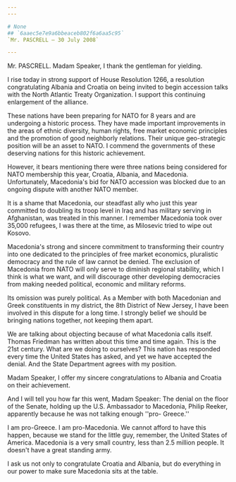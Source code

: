 ```yaml
---
---

# None
## `6aaec5e7e9a6bbeaceb802f6a6aa5c95`
`Mr. PASCRELL — 30 July 2008`

---
```



Mr. PASCRELL. Madam Speaker, I thank the gentleman for yielding.

I rise today in strong support of House Resolution 1266, a resolution 
congratulating Albania and Croatia on being invited to begin accession 
talks with the North Atlantic Treaty Organization. I support this 
continuing enlargement of the alliance.

These nations have been preparing for NATO for 8 years and are 
undergoing a historic process. They have made important improvements in 
the areas of ethnic diversity, human rights, free market economic 
principles and the promotion of good neighborly relations. Their unique 
geo-strategic position will be an asset to NATO. I commend the 
governments of these deserving nations for this historic achievement.

However, it bears mentioning there were three nations being 
considered for NATO membership this year, Croatia, Albania, and 
Macedonia. Unfortunately, Macedonia's bid for NATO accession was 
blocked due to an ongoing dispute with another NATO member.

It is a shame that Macedonia, our steadfast ally who just this year 
committed to doubling its troop level in Iraq and has military serving 
in Afghanistan, was treated in this manner. I remember Macedonia took 
over 35,000 refugees, I was there at the time, as Milosevic tried to 
wipe out Kosovo.

Macedonia's strong and sincere commitment to transforming their 
country into one dedicated to the principles of free market economics, 
pluralistic democracy and the rule of law cannot be denied. The 
exclusion of Macedonia from NATO will only serve to diminish regional 
stability, which I think is what we want, and will discourage other 
developing democracies from making needed political, economic and 
military reforms.

Its omission was purely political. As a Member with both Macedonian 
and Greek constituents in my district, the 8th District of New Jersey, 
I have been involved in this dispute for a long time. I strongly belief 
we should be bringing nations together, not keeping them apart.

We are talking about objecting because of what Macedonia calls 
itself. Thomas Friedman has written about this time and time again. 
This is the 21st century. What are we doing to ourselves? This nation 
has responded every time the United States has asked, and yet we have 
accepted the denial. And the State Department agrees with my position.

Madam Speaker, I offer my sincere congratulations to Albania and 
Croatia on their achievement.

And I will tell you how far this went, Madam Speaker: The denial on 
the floor of the Senate, holding up the U.S. Ambassador to Macedonia, 
Philip Reeker, apparently because he was not talking enough ''pro-
Greece.''

I am pro-Greece. I am pro-Macedonia. We cannot afford to have this 
happen, because we stand for the little guy, remember, the United 
States of America. Macedonia is a very small country, less than 2.5 
million people. It doesn't have a great standing army.

I ask us not only to congratulate Croatia and Albania, but do 
everything in our power to make sure Macedonia sits at the table.